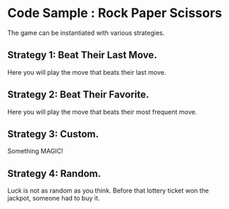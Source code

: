 # Code Sample : Rock Paper Scissors

The game can be instantiated with various strategies. 

## Strategy 1: Beat Their Last Move.

Here you will play the move that beats their last move.

## Strategy 2: Beat Their Favorite.

Here you will play the move that beats their most frequent move.

## Strategy 3: Custom.

Something MAGIC!

## Strategy 4: Random.

Luck is not as random as you think.
Before that lottery ticket won the jackpot, someone had to buy it.
